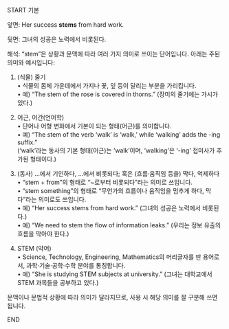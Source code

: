 START
기본

앞면:
Her success **stems** from hard work.


뒷면:
그녀의 성공은 노력에서 비롯된다.


해석:
“stem”은 상황과 문맥에 따라 여러 가지 의미로 쓰이는 단어입니다. 아래는 주된 의미와 예시입니다:

1. (식물) 줄기  
   • 식물의 몸체 가운데에서 가지나 꽃, 잎 등이 달리는 부분을 가리킵니다.  
   • 예) “The stem of the rose is covered in thorns.” (장미의 줄기에는 가시가 있다.)

2. 어근, 어간(언어학)  
   • 단어나 어형 변화에서 기본이 되는 형태(어근)를 의미합니다.  
   • 예) “The stem of the verb ‘walk’ is ‘walk,’ while ‘walking’ adds the -ing suffix.”  
     (‘walk’라는 동사의 기본 형태(어근)는 ‘walk’이며, ‘walking’은 ‘-ing’ 접미사가 추가된 형태이다.)

3. (동사) …에서 기인하다, …에서 비롯되다; 혹은 (흐름·움직임 등을) 막다, 억제하다  
   • “stem + from”의 형태로 “~로부터 비롯되다”라는 의미로 쓰입니다.  
   • “stem something”의 형태로 “무언가의 흐름이나 움직임을 멈추게 하다, 막다”라는 의미로도 쓰입니다.  
   • 예) “Her success stems from hard work.” (그녀의 성공은 노력에서 비롯된다.)  
   • 예) “We need to stem the flow of information leaks.” (우리는 정보 유출의 흐름을 막아야 한다.)

4. STEM (약어)  
   • Science, Technology, Engineering, Mathematics의 머리글자를 딴 용어로서, 과학·기술·공학·수학 분야를 통칭합니다.  
   • 예) “She is studying STEM subjects at university.” (그녀는 대학교에서 STEM 과목들을 공부하고 있다.)

문맥이나 문법적 상황에 따라 의미가 달라지므로, 사용 시 해당 의미를 잘 구분해 쓰면 됩니다.
<!--ID: 1744789939077-->
END